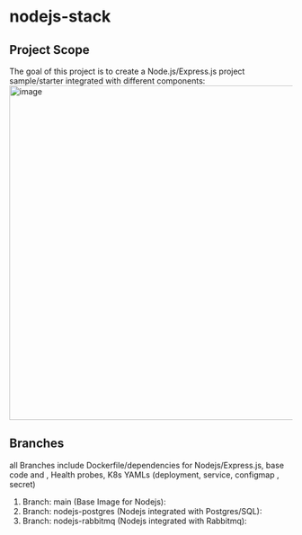 # nodejs-stack
## Project Scope
The goal of this project is to create a Node.js/Express.js project sample/starter integrated with different components: 
<img width="595" alt="image" src="https://user-images.githubusercontent.com/22165556/216602367-8bc84804-4227-431d-b25f-76ad61614fec.png">

## Branches
all Branches include Dockerfile/dependencies for Nodejs/Express.js, base code and , Health probes, K8s YAMLs (deployment, service, configmap , secret) <br />

1) Branch: main (Base Image for Nodejs):  <br />
2) Branch: nodejs-postgres (Nodejs integrated with Postgres/SQL):  <br />
3) Branch: nodejs-rabbitmq (Nodejs integrated with Rabbitmq): <br />

